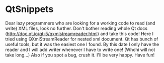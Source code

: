 # QtSnippets
Dear lazy programmers who are looking for a working code to read (and write) XML files, look no further. Don't bother reading whole Qt docs (http://doc.qt.io/qt-5/qxmlstreamreader.html) and take this code!
Here I tried using QXmlStreamReader for nested xml document. Qt has bunch of useful tools, but it was the easiest one I found. By this date I only have the reader and I will add writer whenever I have to write one! (Whchi will not take long...)
Also if you spot a bug, crush it. I'll be very happy.
Have fun!